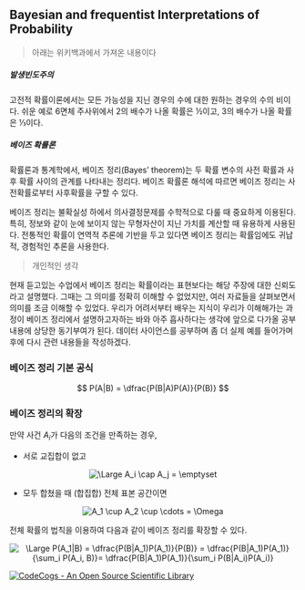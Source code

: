 ## Bayesian and frequentist Interpretations of Probability


> 아래는 위키백과에서 가져온 내용이다

##### 발생빈도주의

고전적 확률이론에서는 모든 가능성을 지닌 경우의 수에 대한 원하는 경우의 수의 비이다. 쉬운 예로 6면체 주사위에서 2의 배수가 나올 확률은 ½이고, 3의 배수가 나올 확률은 ⅓이다.

##### 베이즈 확률론

확률론과 통계학에서, 베이즈 정리(Bayes’ theorem)는 두 확률 변수의 사전 확률과 사후 확률 사이의 관계를 나타내는 정리다. 베이즈 확률론 해석에 따르면 베이즈 정리는 사전확률로부터 사후확률을 구할 수 있다.

베이즈 정리는 불확실성 하에서 의사결정문제를 수학적으로 다룰 때 중요하게 이용된다. 특히, 정보와 같이 눈에 보이지 않는 무형자산이 지닌 가치를 계산할 때 유용하게 사용된다. 전통적인 확률이 연역적 추론에 기반을 두고 있다면 베이즈 정리는 확률임에도 귀납적, 경험적인 추론을 사용한다.

> 개인적인 생각

현재 듣고있는 수업에서 베이즈 정리는 확률이라는 표현보다는 해당 주장에 대한 신뢰도라고 설명했다. 그때는 그 의미를 정확히 이해할 수 없었지만, 여러 자료들을 살펴보면서 의미를 조금 이해할 수 있었다. 우리가 어려서부터 배우는 지식이 우리가 이해해가는 과정이 베이즈 정리에서 설명하고자하는 바와 아주 흡사하다는 생각에 앞으로 다가올 공부 내용에 상당한 동기부여가 된다. 데이터 사이언스를 공부하며 좀 더 실제 예를 들어가며 후에 다시 관련 내용들을 작성하겠다.

### 베이즈 정리 기본 공식

$$ P(A|B) = \dfrac{P(B|A)P(A)}{P(B)} $$

### 베이즈 정리의 확장

만약 사건 $A_i$가 다음의 조건을 만족하는 경우,

* 서로 교집합이 없고

<p align="center">
<img src="https://latex.codecogs.com/svg.latex?\Large&space;A_i \cap A_j = \emptyset" title="\Large A_i \cap A_j = \emptyset" />
</p>

* 모두 합쳤을 때 (합집합) 전체 표본 공간이면

<p align="center">
<img src="https://latex.codecogs.com/svg.latex?\Large&space;A_1 \cup A_2 \cup \cdots = \Omega" title="A_1 \cup A_2 \cup \cdots = \Omega" />
</p>


전체 확률의 법칙을 이용하여 다음과 같이 베이즈 정리를 확장할 수 있다.

<p align="center">
<img src="https://latex.codecogs.com/svg.latex?\Large&space;P(A_1|B) = \dfrac{P(B|A_1)P(A_1)}{P(B)} = \dfrac{P(B|A_1)P(A_1)}{\sum_i P(A_i, B)}= \dfrac{P(B|A_1)P(A_1)}{\sum_i P(B|A_i)P(A_i)}" title="\Large P(A_1|B) = \dfrac{P(B|A_1)P(A_1)}{P(B)} = \dfrac{P(B|A_1)P(A_1)}{\sum_i P(A_i, B)}= \dfrac{P(B|A_1)P(A_1)}{\sum_i P(B|A_i)P(A_i)}" />
</p>


<a href="http://www.codecogs.com" target="_blank"><img src="http://www.codecogs.com/images/poweredbycodecogs.png" border="0" title="CodeCogs - An Open Source Scientific Library" alt="CodeCogs - An Open Source Scientific Library"></a>
